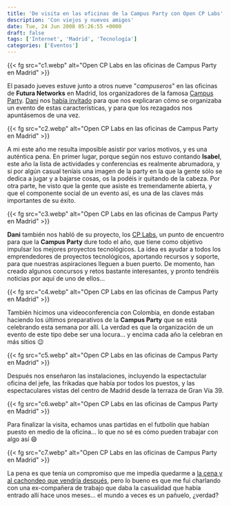 ```yaml
---
title: 'De visita en las oficinas de la Campus Party con Open CP Labs'
description: 'Con viejos y nuevos amigos'
date: Tue, 24 Jun 2008 05:26:55 +0000
draft: false
tags: ['Internet', 'Madrid', 'Tecnología']
categories: ['Eventos']
---
```


{{< fg src="c1.webp" alt="Open CP Labs en las oficinas de Campus Party en Madrid" >}}

El pasado jueves estuve junto a otros nueve "_campuseros_" en las oficinas de **Futura Networks** en Madrid, los organizadores de la famosa [Campus Party](http://www.campus-party.org/). [Dani](http://www.danielrodrigo.net/) nos [había invitado](http://www.cplabs.es/?p=74) para que nos explicaran cómo se organizaba un evento de estas características, y para que los rezagados nos apuntásemos de una vez.

{{< fg src="c2.webp" alt="Open CP Labs en las oficinas de Campus Party en Madrid" >}}

A mi este año me resulta imposible asistir por varios motivos, y es una auténtica pena. En primer lugar, porque según nos estuvo contando **Isabel**, este año la lista de actividades y conferencias es realmente abrumadora, y si por algún casual teníais una imagen de la party en la que la gente sólo se dedica a jugar y a bajarse cosas, os la podéis ir quitando de la cabeza. Por otra parte, he visto que la gente que asiste es tremendamente abierta, y que el componente social de un evento así, es una de las claves más importantes de su éxito.

{{< fg src="c3.webp" alt="Open CP Labs en las oficinas de Campus Party en Madrid" >}}

**Dani** también nos habló de su proyecto, los [CP Labs](http://www.cplabs.es/), un punto de encuentro para que la **Campus Party** dure todo el año, que tiene como objetivo impulsar los mejores proyectos tecnológicos. La idea es ayudar a todos los emprendedores de proyectos tecnológicos, aportando recursos y soporte, para que nuestras aspiraciones lleguen a buen puerto. De momento, han creado algunos concursos y retos bastante interesantes, y pronto tendréis noticias por aquí de uno de ellos...

{{< fg src="c4.webp" alt="Open CP Labs en las oficinas de Campus Party en Madrid" >}}

También hicimos una videoconferencia con Colombia, en donde estaban haciendo los últimos preparativos de la **Campus Party** que se está celebrando esta semana por allí. La verdad es que la organización de un evento de este tipo debe ser una locura... y encima cada año la celebran en más sitios :wink:

{{< fg src="c5.webp" alt="Open CP Labs en las oficinas de Campus Party en Madrid" >}}

Después nos enseñaron las instalaciones, incluyendo la espectactular oficina del jefe, las frikadas que había por todos los puestos, y las espectaculares vistas del centro de Madrid desde la terraza de Gran Vía 39.

{{< fg src="c6.webp" alt="Open CP Labs en las oficinas de Campus Party en Madrid" >}}

Para finalizar la visita, echamos unas partidas en el futbolín que habían puesto en medio de la oficina... lo que no sé es cómo pueden trabajar con algo así :smile:

{{< fg src="c7.webp" alt="Open CP Labs en las oficinas de Campus Party en Madrid" >}}

La pena es que tenía un compromiso que me impedía quedarme a [la cena y al cachondeo que vendría después](http://www.flickr.com/photos/emper/sets/72157605728053847/), pero lo bueno es que me fui charlando con una ex-compañera de trabajo que daba la casualidad que había entrado allí hace unos meses... el mundo a veces es un pañuelo, ¿verdad?